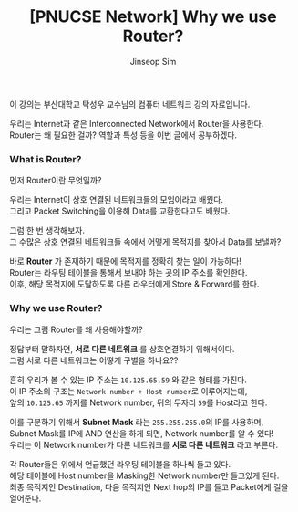 ﻿---
layout: post
title: "[PNUCSE Network] Why we use Router?"
categories: Network
tags: [theory]
author:
  - Jinseop Sim
toc: true
---
이 강의는 부산대학교 탁성우 교수님의 컴퓨터 네트워크 강의 자료입니다.  

우리는 Internet과 같은 Interconnected Network에서 Router을 사용한다.  
Router는 왜 필요한 걸까? 역할과 특성 등을 이번 글에서 공부하겠다.  

### What is Router?
먼저 Router이란 무엇일까?  

우리는 Internet이 상호 연결된 네트워크들의 모임이라고 배웠다.  
그리고 Packet Switching을 이용해 Data를 교환한다고도 배웠다.  

그럼 한 번 생각해보자.  
그 수많은 상호 연결된 네트워크들 속에서 어떻게 목적지를 찾아서 Data를 보낼까?  

바로 __Router__ 가 존재하기 때문에 목적지를 정확히 찾는 일이 가능하다!  
Router는 라우팅 테이블을 통해서 보내야 하는 곳의 IP 주소를 확인한다.  
이후, 해당 목적지에 도달하도록 다른 라우터에게 Store & Forward를 한다.  

### Why we use Router?
우리는 그럼 Router를 왜 사용해야할까?  

정답부터 말하자면, __서로 다른 네트워크__ 를 상호연결하기 위해서이다.  
그럼 서로 다른 네트워크는 어떻게 구별을 하나요??  

흔히 우리가 볼 수 있는 IP 주소는 ```10.125.65.59``` 와 같은 형태를 가진다.  
이 IP 주소의 구조는 ```Network number + Host number```로 이루어지는데,  
앞의 ```10.125.65``` 까지를 Network number, 뒤의 두자리 ```59```를 Host라고 한다.  

이를 구분하기 위해서 __Subnet Mask__ 라는 ```255.255.255.0```의 IP를 사용하며,  
Subnet Mask를 IP에 AND 연산을 하게 되면, Network number를 알 수 있다!  
우리는 이 Network number가 다른 네트워크를 __서로 다른 네트워크__ 라고 부른다.    

각 Router들은 위에서 언급했던 라우팅 테이블을 하나씩 들고 있다.  
해당 테이블에 Host number을 Masking한 Network number만 들고있게 된다.  
최종 목적지인 Destination, 다음 목적지인 Next hop의 IP를 들고 Packet에게 길을 열어준다.  